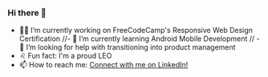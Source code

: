 ### Hi there 👋
- :woman_technologist: I’m currently working on FreeCodeCamp's Responsive Web Design Certification
 //- :iphone: I’m currently learning Android Mobile Development 
// - :dart: I’m looking for help with transitioning into product management
- ♌ Fun fact: I'm a proud LEO
- 📫 How to reach me: [Connect with me on LinkedIn!](https://www.linkedin.com/in/nmandisa/)
<!--
**neariahm/neariahm** is a ✨ _special_ ✨ repository because its `README.md` (this file) appears on your GitHub profile.

Here are some ideas to get you started:

- 🔭 I’m currently working on Udacity's Java Programming Nanodegree
- 🌱 I’m currently learning Android Mobile Development 
- 👯 I’m looking to collaborate on ...
- 🤔 I’m looking for help with transitioning into product management
- 💬 Ask me about ...
- 📫 How to reach me: ...
- 😄 Pronouns: ...
- ⚡ Fun fact: ...
-->
